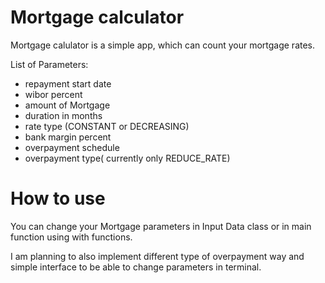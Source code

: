 # Mortgage calculator

Mortgage calulator is a simple app, which can count your mortgage rates.

List of Parameters:
- repayment start date
- wibor percent
- amount of Mortgage
- duration in months
- rate type (CONSTANT or DECREASING)
- bank margin percent
- overpayment schedule
- overpayment type( currently only REDUCE_RATE)



# How to use

You can change your Mortgage parameters in Input Data class or in main function using with functions. 

I am planning to also implement different type of overpayment way and simple interface to be able to change parameters in terminal.
